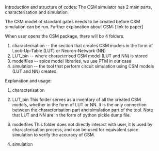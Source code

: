 Introduction and structure of codes:
The CSM simulator has 2 main parts, characterisation and simulation.

The CSM model of standard gates needs to be created before CSM simulation can be run.
Further explanation about CSM: [link to paper]

When user opens the CSM package, there will be 4 folders.
1. characterisation -- the section that creates CSM models in the form of Look-Up-Table (LUT) or Neuron-Network (NN)
2. LUT_bin -- where characterised CSM model (LUT and NN) is stored
3. modelfiles -- spice model libraries, we use PTM in our case
4. simulation -- the tool that perform circuit simulation using CSM models (LUT and NN) created

Explanation and usage:
1. characterisation



2. LUT_bin
This folder serves as a inventory of all the created CSM models, whether in the form of LUT or NN. It is the only
connection between the characterisation part and simulation part of the tool.
Note that LUT and NN are in the form of python pickle dump file.

3. modelfiles
This folder does not directly interact with user, it is used by characterisation process, and can be used for equivalent
spice simulation to verify the accuracy of CSM.

4. simulation